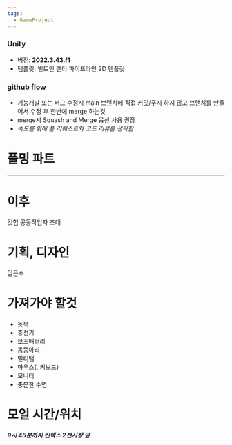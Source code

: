 ```yaml
---
tags:
  - GameProject
---
```

### Unity
- 버전: **2022.3.43.f1**
- 템플릿: 빌트인 렌더 파이프라인 2D 템플릿
### github flow
- 기능개발 또는 버그 수정시 main 브랜치에 직접 커밋/푸시 하지 않고 브랜치를 만들어서 수정 후 한번에 merge 하는것
- merge시 Squash and Merge 옵션 사용 권장
- _속도를 위해 풀 리퀘스트와 코드 리뷰를 생략함_
# 플밍 파트
- - -
# 이후
깃헙 공동작업자 초대
# 기획, 디자인
임은수
# 가져가야 할것
- 놋북
- 충전기
- 보조배터리
- 몸뚱아리
- 멀티탭
- 마우스(, 키보드)
- 모니터
- 충분한 수면
# 모일 시간/위치
***9시 45분까지 킨텍스 2전시장 앞***
